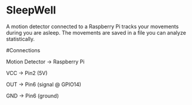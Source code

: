 # SleepWell

A motion detector connected to a Raspberry Pi tracks your movements during you are asleep. The movements are saved in a file you can analyze statistically.


#Connections

Motion Detector -> Raspberry Pi

VCC             -> Pin2 (5V)

OUT             -> Pin6 (signal @ GPIO14)

GND             -> Pin6 (ground)
